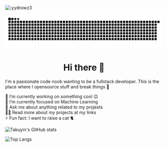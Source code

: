 ![:yydrowz3](https://count.getloli.com/get/@:yydrowz3?theme=asoul)

<picture>
  <source media="(prefers-color-scheme: dark)" srcset="https://raw.githubusercontent.com/DevJayson/DevJayson/output/github-contribution-grid-snake-dark.svg">
  <source media="(prefers-color-scheme: light)" srcset="https://raw.githubusercontent.com/DevJayson/DevJayson/output/github-contribution-grid-snake.svg">
  <img alt="github contribution grid snake animation" src="https://raw.githubusercontent.com/DevJayson/DevJayson/output/github-contribution-grid-snake.svg">
</picture>

<h1 align="center">Hi there 👋</h1>  
I'm a passionate code noob wanting to be a fullstack developer.  
This is the place where I opensource stuff and break things 🤣

🔭  I’m currently working on something cool 😉  
🌱  I’m currently focused on Machine Learning  
💬  Ask me about anything related to my projests  
👨‍💻  Read more about my projects at my links  
⚡  Fun fact: I want to raise a cat 🐈  

![Takuyin's GitHub stats](https://github-readme-stats.vercel.app/api?username=yydrowz3&show_icons=true&count_private=true)

![Top Langs](https://github-readme-stats.vercel.app/api/top-langs/?username=yydrowz3&layout=compact)




